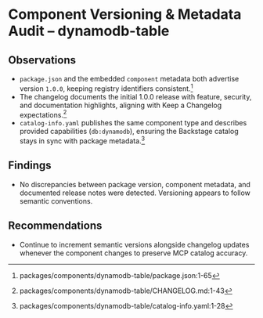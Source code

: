 # Component Versioning & Metadata Audit – dynamodb-table

## Observations
- `package.json` and the embedded `component` metadata both advertise version `1.0.0`, keeping registry identifiers consistent.[^ver-package]
- The changelog documents the initial 1.0.0 release with feature, security, and documentation highlights, aligning with Keep a Changelog expectations.[^ver-changelog]
- `catalog-info.yaml` publishes the same component type and describes provided capabilities (`db:dynamodb`), ensuring the Backstage catalog stays in sync with package metadata.[^ver-catalog]

## Findings
- No discrepancies between package version, component metadata, and documented release notes were detected. Versioning appears to follow semantic conventions.

## Recommendations
- Continue to increment semantic versions alongside changelog updates whenever the component changes to preserve MCP catalog accuracy.

[^ver-package]: packages/components/dynamodb-table/package.json:1-65
[^ver-changelog]: packages/components/dynamodb-table/CHANGELOG.md:1-43
[^ver-catalog]: packages/components/dynamodb-table/catalog-info.yaml:1-28
